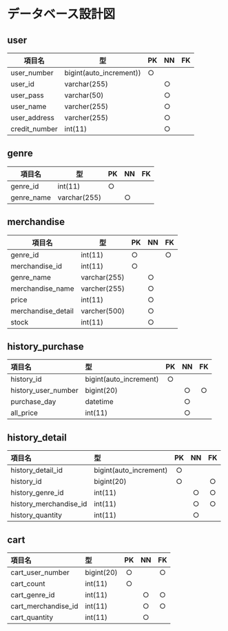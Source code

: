 # データベース設計図

## user

|項目名|型|PK|NN|FK|
|-----|--|--|--|--|
|user_number|bigint(auto_increment))|○|||
|user_id|varchar(255)||○||
|user_pass|varchar(50)||○||
|user_name|varcher(255)||○||
|user_address|varcher(255)||○||
|credit_number|int(11)||○||

## genre

|項目名|型|PK|NN|FK|
|-----|--|--|--|--|
|genre_id|int(11)|○|||
|genre_name|varchar(255)||○||

## merchandise

|項目名|型|PK|NN|FK|
|-----|--|--|--|--|
|genre_id|int(11)|○||○|
|merchandise_id|int(11)|○|||
|genre_name|varchar(255)||○||
|merchandise_name|varcher(255)||○||
|price|int(11)||○||
|merchandise_detail|varcher(500)||○||
|stock|int(11)||○||

## history_purchase

|項目名|型|PK|NN|FK|
|:---|:---|:---:|:---:|:---:|
|history_id|bigint(auto_increment)|○|||
|history_user_number|bigint(20)||○|○|
|purchase_day|datetime||○||
|all_price|int(11)||○||

## history_detail

|項目名|型|PK|NN|FK|
|:---|:---|:---:|:---:|:---:|
|history_detail_id|bigint(auto_increment)|○|||
|history_id|bigint(20)|○||○|
|history_genre_id|int(11)||○|○|
|history_merchandise_id|int(11)||○|○|
|history_quantity|int(11)||○||

## cart

|項目名|型|PK|NN|FK|
|:---|:---|:---:|:---:|:---:|
|cart_user_number|bigint(20)|○||○|
|cart_count|int(11)|○|||
|cart_genre_id|int(11)||○|○|
|cart_merchandise_id|int(11)||○|○|
|cart_quantity|int(11)||○||
